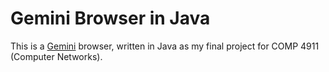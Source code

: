# Gemini Browser in Java

This is a [Gemini](https://geminiprotocol.net/) browser, written in Java as my final project for COMP 4911 (Computer Networks).